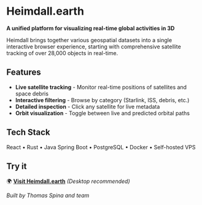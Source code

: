 # Heimdall.earth

**A unified platform for visualizing real-time global activities in 3D**

Heimdall brings together various geospatial datasets into a single interactive browser experience, starting with comprehensive satellite tracking of over 28,000 objects in real-time.

## Features
- **Live satellite tracking** - Monitor real-time positions of satellites and space debris
- **Interactive filtering** - Browse by category (Starlink, ISS, debris, etc.)
- **Detailed inspection** - Click any satellite for live metadata
- **Orbit visualization** - Toggle between live and predicted orbital paths

## Tech Stack
React • Rust • Java Spring Boot • PostgreSQL • Docker • Self-hosted VPS

## Try it
🌍 **[Visit Heimdall.earth](https://heimdall.earth/)** *(Desktop recommended)*

*Built by Thomas Spina and team*
